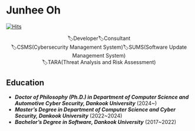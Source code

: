 # Junhee Oh
[![Hits](https://hits.seeyoufarm.com/api/count/incr/badge.svg?url=https%3A%2F%2Fgithub.com%2Fgjbae1212%2Fhit-counter&count_bg=%23FFDD9E&title_bg=%23FF7D8A&icon=&icon_color=%23FFFFFF&title=hits&edge_flat=false)](https://hits.seeyoufarm.com)
</br>
<div align="center">
🏷️Developer🏷️Consultant<br/>🏷️CSMS(Cybersecurity Management System)🏷️SUMS(Software Update Management System)<br/>🏷️TARA(Threat Analysis and Risk Assessment)
</div>

## Education

- <i><b>Doctor of Philosophy (Ph.D.) in Department of Computer Science and Automotive Cyber ​​Security, Dankook University</b></i> (2024~)
- <i><b>Master’s Degree in Department of Computer Science and Cyber ​​Security, Dankook University</b></i> (2022~2024)
- <i><b>Bachelor’s Degree in Software, Dankook University</b></i> (2017~2022)
